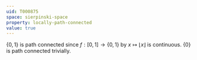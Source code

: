 ```yaml
---
uid: T000875
space: sierpinski-space
property: locally-path-connected
value: true
---
```

$\{0,1\}$ is path connected since $f:[0,1] \rightarrow \{0,1\}$ by $x \mapsto \lfloor x \rfloor$ is continuous. $\{0\}$ is path connected trivially.

